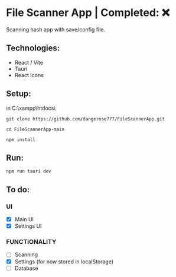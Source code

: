 # File Scanner App | Completed: ❌
Scanning hash app with save/config file.

## Technologies:
- React / Vite
- Tauri
- React Icons

## Setup:
in C:\xampp\htdocs\
```
git clone https://github.com/dangerose777/FileScannerApp.git
```
```
cd FileScannerApp-main
```
```
npm install
```

## Run:
```
npm run tauri dev
```

## To do:
### UI
- [x]  Main UI
- [x]  Settings UI
### FUNCTIONALITY
- [ ]  Scanning
- [x]  Settings (for now stored in localStorage)
- [ ]  Database